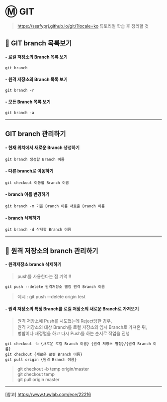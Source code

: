 # Ⓜ GIT 

> https://ssafyprj.github.io/git/?locale=ko  튜토리얼 학습 후 정리할 것    
## 🎫 GIT branch 목록보기   
#### - 로컬 저장소의 Branch 목록 보기    
```text
git branch
```   

#### - 원격 저장소의 Branch 목록 보기   
```text
git branch -r
```    

#### - 모든 Branch 목록 보기       
```text
git branch -a
```     
---    
## GIT branch 관리하기 
#### - 현재 위치에서 새로운 Branch 생성하기   
```text
git branch 생성할 Branch 이름
```     

#### - 다른 branch로 이동하기
```text
git checkout 이동할 Branch 이름
```   

#### - branch 이름 변경하기    
```text 
git branch -m 기존 Branch 이름 새로운 Branch 이름
```   

#### - branch 삭제하기   
```text   
git branch -d 삭제할 Branch 이름
```     

---    

## 🎫 원격 저장소의 branch 관리하기    
#### - 원격저장소 branch 삭제하기   
> push를 사용한다는 점 기억 !!      
```text 
git push --delete 원격저장소 별칭 원격 Branch 이름
```
> 예시 : git push --delete origin test     


#### - 원격 저장소의 특정 Branch를 로컬 저장소의 새로운 Branch로 가져오기     
> 원격 저장소에 Push를 시도했는데 Reject당한 경우,      
> 원격 저장소의 대상 Branch를 로컬 저장소의 임시 Branch로 가져온 뒤,      
> 병합이나 재정렬을 하고 다시 Push를 하는 순서로 작업을 진행     
```text
git checkout -b {새로운 로컬 Branch 이름} {원격 저장소 별칭}/{원격 Branch 이름}
git checkout {새로운 로컬 Branch 이름}
git pull origin {원격 Branch 이름}
```      
> git checkout -b temp origin/master    
> git checkout temp    
> git pull origin master     

---    
[참고] https://www.tuwlab.com/ece/22216     



